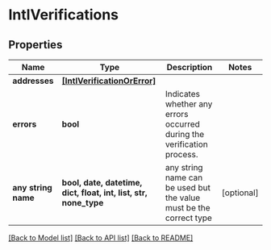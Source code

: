 # IntlVerifications


## Properties
Name | Type | Description | Notes
------------ | ------------- | ------------- | -------------
**addresses** | [**[IntlVerificationOrError]**](IntlVerificationOrError.md) |  | 
**errors** | **bool** | Indicates whether any errors occurred during the verification process. | 
**any string name** | **bool, date, datetime, dict, float, int, list, str, none_type** | any string name can be used but the value must be the correct type | [optional]

[[Back to Model list]](../README.md#documentation-for-models) [[Back to API list]](../README.md#documentation-for-api-endpoints) [[Back to README]](../README.md)


